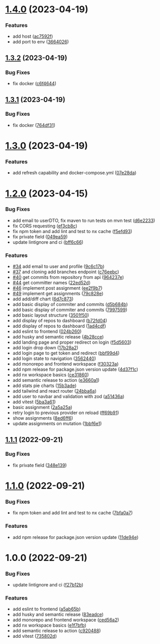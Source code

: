 # [1.4.0](https://github.com/lukaspatschil/git_analysis/compare/v1.3.2...v1.4.0) (2023-04-19)


### Features

* add host ([ac7592f](https://github.com/lukaspatschil/git_analysis/commit/ac7592ffdbef5f79c9352ecae4881ae602eb2ce1))
* add port to env ([3664026](https://github.com/lukaspatschil/git_analysis/commit/3664026128514d6c0a2cf1a1b1d2c2c0147e8723))

## [1.3.2](https://github.com/lukaspatschil/git_analysis/compare/v1.3.1...v1.3.2) (2023-04-19)


### Bug Fixes

* fix docker ([c6f4644](https://github.com/lukaspatschil/git_analysis/commit/c6f4644132a0aa9ed4e49c51a7abfea92e5c4fc7))

## [1.3.1](https://github.com/lukaspatschil/git_analysis/compare/v1.3.0...v1.3.1) (2023-04-19)


### Bug Fixes

* fix docker ([764df31](https://github.com/lukaspatschil/git_analysis/commit/764df3120f392021a4943d103af5d3c499e50c5a))

# [1.3.0](https://github.com/lukaspatschil/git_analysis/compare/v1.2.0...v1.3.0) (2023-04-19)


### Features

* add refresh capability and docker-compose.yml ([07e28da](https://github.com/lukaspatschil/git_analysis/commit/07e28daa134ed25bb390cf3cfc36cdec7a7bf2ed))

# [1.2.0](https://github.com/lukaspatschil/git_analysis/compare/v1.1.1...v1.2.0) (2023-04-15)


### Bug Fixes

* add email to userDTO, fix maven to run tests on mvn test ([d6e2233](https://github.com/lukaspatschil/git_analysis/commit/d6e223303e5e3c11eeed0e54e9430262cba6dd74))
* fix CORS requesting ([ef3cb8c](https://github.com/lukaspatschil/git_analysis/commit/ef3cb8cc4329e70867b788b5b799a377c4373a91))
* fix npm token and add lint and test to nx cache ([f5efd93](https://github.com/lukaspatschil/git_analysis/commit/f5efd937c1be47172ab4f9dbffc1b517c375a5a6))
* fix private field ([049ea59](https://github.com/lukaspatschil/git_analysis/commit/049ea59c059a5da90ab51381e70e61c70b1c7eeb))
* update lintignore and ci ([bff6c66](https://github.com/lukaspatschil/git_analysis/commit/bff6c66c6b6bb1b9c079e90659b7d8394c450d89))


### Features

* [#34](https://github.com/lukaspatschil/git_analysis/issues/34) add email to user and profile ([9c6c17b](https://github.com/lukaspatschil/git_analysis/commit/9c6c17bc3a13e596bccf2469182d69ee4aade5f9))
* [#37](https://github.com/lukaspatschil/git_analysis/issues/37) and cloning add branches endpoint ([c76eebc](https://github.com/lukaspatschil/git_analysis/commit/c76eebc6d3487a059de7b0156a261b1cd8f34b7c))
* [#40](https://github.com/lukaspatschil/git_analysis/issues/40) get commits from repository from api ([964237e](https://github.com/lukaspatschil/git_analysis/commit/964237ee46dde03171d28df5241af674def4664d))
* [#44](https://github.com/lukaspatschil/git_analysis/issues/44) get committer names ([22ed52d](https://github.com/lukaspatschil/git_analysis/commit/22ed52d70ff451b2c1193448126fb1151d910b61))
* [#46](https://github.com/lukaspatschil/git_analysis/issues/46) implement post assignment ([ee2f9b7](https://github.com/lukaspatschil/git_analysis/commit/ee2f9b7e08cd50057bc2840c618d27d3212d28f3))
* [#49](https://github.com/lukaspatschil/git_analysis/issues/49) implement get assignments ([79c828e](https://github.com/lukaspatschil/git_analysis/commit/79c828ea807e7ad60e33f987b1997459314c9432))
* add add/diff chart ([6d7c873](https://github.com/lukaspatschil/git_analysis/commit/6d7c8731114daa1e1d00b1b01edb8defd1f1810b))
* add basic display of commiter and commits ([d5b684b](https://github.com/lukaspatschil/git_analysis/commit/d5b684bb1c33a4edbaa144534f965978d496d0dd))
* add basic display of commiter and commits ([7997599](https://github.com/lukaspatschil/git_analysis/commit/7997599ab8ab6fbff1b1491318f05b9d81eb21e9))
* add basic layout structure ([3501f50](https://github.com/lukaspatschil/git_analysis/commit/3501f509ac38bbde636c895c2389e6f3bfb5f61d))
* add display of repos to dashboard ([b72fd04](https://github.com/lukaspatschil/git_analysis/commit/b72fd04f16c0dcc13fecbd17e2c01fb6ec764e3d))
* add display of repos to dashboard ([1ad4cdf](https://github.com/lukaspatschil/git_analysis/commit/1ad4cdf02c11404c5cb2d668853de7ae892ad4e6))
* add eslint to frontend ([024b260](https://github.com/lukaspatschil/git_analysis/commit/024b2606c0f53ee1be74cbc51bd41e5b5b00438d))
* add husky and semantic release ([4b28cce](https://github.com/lukaspatschil/git_analysis/commit/4b28cceb9cc545f94060d653bc415a617c0c225f))
* add landing page and proper redirect on login ([f5d5603](https://github.com/lukaspatschil/git_analysis/commit/f5d5603a1e02e3c030d4c20abf9b98ddf734cec8))
* add login drop down ([17b28a2](https://github.com/lukaspatschil/git_analysis/commit/17b28a242fc96b63eab0489dcfdae791595200d5))
* add login page to get token and redirect ([bbf99d4](https://github.com/lukaspatschil/git_analysis/commit/bbf99d4185298264b8ffdb46b364602d829df899))
* add login state to navigation ([3562440](https://github.com/lukaspatschil/git_analysis/commit/35624400a992f24c012db99a09b86fc6f4da41e7))
* add monorepo and frontend workspace ([f30323a](https://github.com/lukaspatschil/git_analysis/commit/f30323a5b2a9e244e8dc22eebf78082f10c70c6b))
* add npm release for package.json version update ([4d37f1c](https://github.com/lukaspatschil/git_analysis/commit/4d37f1ca67f514f6c4a598d933ce80970ad0db01))
* add nx workspace basics ([ce31860](https://github.com/lukaspatschil/git_analysis/commit/ce3186021ba3cff0beaebf2c3213e1765398a87b))
* add semantic release to action ([e3660a1](https://github.com/lukaspatschil/git_analysis/commit/e3660a18ade7432ac2fddd74f121a4b6c2738b59))
* add stats pie charts ([15b3ade](https://github.com/lukaspatschil/git_analysis/commit/15b3ade831ca10c32fcfdc4caf651bad8106a522))
* add tailwind and react router ([24bba6a](https://github.com/lukaspatschil/git_analysis/commit/24bba6af44b8fea2340c40b3202633ac4a0ba0e7))
* add user to navbar and validation with zod ([a51436a](https://github.com/lukaspatschil/git_analysis/commit/a51436abf4216c99f05ebbc7f2fea6ca7c30f0fd))
* add vitest ([5ba3a61](https://github.com/lukaspatschil/git_analysis/commit/5ba3a61966d889c647ffa366066fc2d210b91b80))
* basic assignment ([2a5a25a](https://github.com/lukaspatschil/git_analysis/commit/2a5a25a8af1e4c53d6e71511c907b585eca28eb0))
* retry login to previous provider on reload ([ff69b91](https://github.com/lukaspatschil/git_analysis/commit/ff69b9163f75c9a74d248cf0e88fc20f59aa3f29))
* show assignments ([8ed6ff6](https://github.com/lukaspatschil/git_analysis/commit/8ed6ff608e105f3a8b5a5d06d059403f968991ac))
* update assignments on mutation ([1bbf6e1](https://github.com/lukaspatschil/git_analysis/commit/1bbf6e1f42c7d2dcae8ba20e71b358ea341004ac))

## [1.1.1](https://github.com/lukaspatschil/git_analysis/compare/v1.1.0...v1.1.1) (2022-09-21)


### Bug Fixes

* fix private field ([348e139](https://github.com/lukaspatschil/git_analysis/commit/348e1399152059a15191c7008fad1d0d264bdfe7))

# [1.1.0](https://github.com/lukaspatschil/git_analysis/compare/v1.0.0...v1.1.0) (2022-09-21)


### Bug Fixes

* fix npm token and add lint and test to nx cache ([7bfa0a7](https://github.com/lukaspatschil/git_analysis/commit/7bfa0a7afd931131799f366d2797661d43d9b9a3))


### Features

* add npm release for package.json version update ([11de94e](https://github.com/lukaspatschil/git_analysis/commit/11de94e42e7615915435c331f61fae4e465cbb92))

# 1.0.0 (2022-09-21)


### Bug Fixes

* update lintignore and ci ([f27b12b](https://github.com/lukaspatschil/git_analysis/commit/f27b12b194fec03efc7a09051dc72f58ed4ba0a4))


### Features

* add eslint to frontend ([a5ab65b](https://github.com/lukaspatschil/git_analysis/commit/a5ab65be1c83d5296dbbe16af88f66c22c8e7455))
* add husky and semantic release ([83eadce](https://github.com/lukaspatschil/git_analysis/commit/83eadcef2ed8745fbd4c15e96af96d4aabdaef9f))
* add monorepo and frontend workspace ([ced56a2](https://github.com/lukaspatschil/git_analysis/commit/ced56a26547f3a53b0062911e156a178368530e9))
* add nx workspace basics ([e1f7bfb](https://github.com/lukaspatschil/git_analysis/commit/e1f7bfbdacd2ac4fa372bac8d1541511960decd0))
* add semantic release to action ([c920488](https://github.com/lukaspatschil/git_analysis/commit/c920488e3e35444c9ba6dcd51261221386bea38b))
* add vitest ([735802d](https://github.com/lukaspatschil/git_analysis/commit/735802dc815ec835d36236df46cac33c281119bd))

